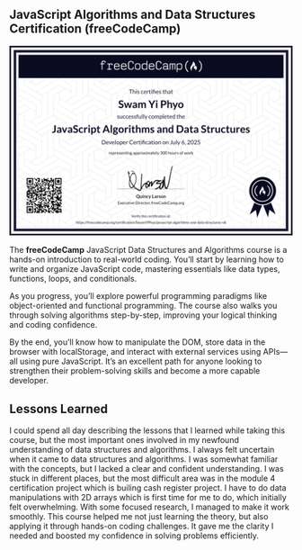 ## JavaScript Algorithms and Data Structures Certification (freeCodeCamp)
![Certification](./DSA_certif.png)

The **freeCodeCamp** JavaScript Data Structures and Algorithms course is a hands-on introduction to real-world coding. You’ll start by learning how to write and organize JavaScript code, mastering essentials like data types, functions, loops, and conditionals.

As you progress, you’ll explore powerful programming paradigms like object-oriented and functional programming. The course also walks you through solving algorithms step-by-step, improving your logical thinking and coding confidence.

By the end, you’ll know how to manipulate the DOM, store data in the browser with localStorage, and interact with external services using APIs—all using pure JavaScript. It’s an excellent path for anyone looking to strengthen their problem-solving skills and become a more capable developer.

## Lessons Learned
I could spend all day describing the lessons that I learned while taking this course, but the most important ones involved in my newfound understanding of data structures and algorithms. I always felt uncertain when it came to data structures and algorithms. I was somewhat familiar with the concepts, but I lacked a clear and confident understanding. I was stuck in different places, but the most difficult area was in the module 4 certification project which is builing cash register project. I have to do data manipulations with 2D arrays which is first time for me to do, which initially felt overwhelming. With some focused research, I managed to make it work smoothly. This course helped me not just learning the theory, but also applying it through hands-on coding challenges. It gave me the clarity I needed and boosted my confidence in solving problems efficiently.